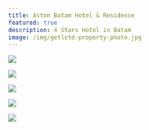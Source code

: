 ```yaml
---
title: Aston Batam Hotel & Residence
featured: true
description: 4 Stars Hotel in Batam
image: /img/getlstd-property-photo.jpg
---
```

![](/img/22-553.jpg)

![](/img/2642734_17091918170056582155.jpg)

![](/img/181622566.jpg)

![](/img/181622561.jpg)

![](/img/aston-batam-hotel-residence-photo14.jpg)
